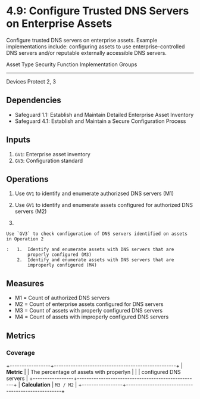 # 4.9: Configure Trusted DNS Servers on Enterprise Assets

Configure trusted DNS servers on enterprise assets. Example
implementations include: configuring assets to use enterprise-controlled
DNS servers and/or reputable externally accessible DNS servers.

  Asset Type   Security Function   Implementation Groups
  ------------ ------------------- -----------------------
  Devices      Protect             2, 3

## Dependencies

-   Safeguard 1.1: Establish and Maintain Detailed Enterprise Asset
    Inventory
-   Safeguard 4.1: Establish and Maintain a Secure Configuration Process

## Inputs

1.  `GV1`: Enterprise asset inventory
2.  `GV3`: Configuration standard

## Operations

1.  Use `GV1` to identify and enumerate authorizsed DNS servers (M1)

2.  Use `GV1` to identify and enumerate assets configured for authorized
    DNS servers (M2)

3.  

    Use `GV3` to check configuration of DNS servers identified on assets in Operation 2

    :   1.  Identify and enumerate assets with DNS servers that are
            properly configured (M3)
        2.  Identify and enumerate assets with DNS servers that are
            improperly configured (M4)

## Measures

-   M1 = Count of authorized DNS servers
-   M2 = Count of enterprise assets configured for DNS servers
-   M3 = Count of assets with properly configured DNS servers
-   M4 = Count of assets with improperly configured DNS servers

## Metrics

### Coverage

+-----------------+---------------------------------------------------+
| **Metric**      | | The percentage of assets with properlyn         |
|                 |   configured DNS servers                          |
+-----------------+---------------------------------------------------+
| **Calculation** | `M3 / M2`                                         |
+-----------------+---------------------------------------------------+
